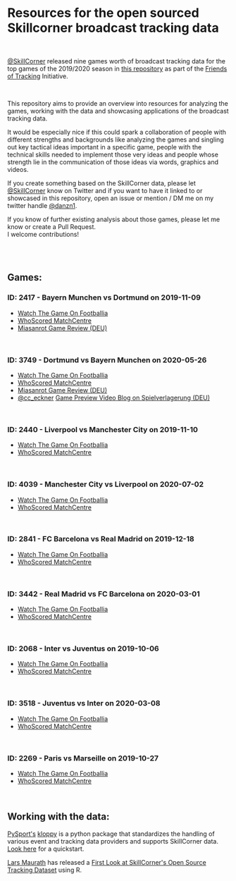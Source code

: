 <h1>Resources for the open sourced Skillcorner broadcast tracking data</h1>
<br>

[@SkillCorner](https://twitter.com/SkillCorner) released nine games worth of broadcast tracking data for the top games of the 2019/2020 season in [this repository](https://github.com/SkillCorner/opendata) as part of the [Friends of Tracking](https://www.youtube.com/channel/UCUBFJYcag8j2rm_9HkrrA7w) Initiative.

<br>

This repository aims to provide an overview into resources for analyzing the games, working with the data and showcasing applications of the broadcast tracking data.
<br>

It would be especially nice if this could spark a collaboration of people with different strengths and backgrounds like analyzing the games and singling out key tactical ideas important in a specific game, people with the technical skills needed to implement those very ideas and people whose strength lie in the communication of those ideas via words, graphics and videos.
<br>

If you create something based on the SkillCorner data, please let [@SkillCorner](https://twitter.com/SkillCorner) know on Twitter and if you want to have it linked to or showcased in this repository, open an issue or mention / DM me on my twitter handle [@danzn1](https://twitter.com/danzn1).

If you know of further existing analysis about those games, please let me know or create a Pull Request.  
I welcome contributions!

<br>
<br>
<h2>Games:</h2>

<h3>ID: 2417 - Bayern Munchen vs Dortmund on 2019-11-09</h3>

- [Watch The Game On Footballia](https://footballia.net/matches/bayern-munchen-borussia-dortmund-bundesliga-2019-2020)
- [WhoScored MatchCentre](https://www.whoscored.com/Matches/1388229/Live/Germany-Bundesliga-2019-2020-Bayern-Munich-Borussia-Dortmund)  
- [Miasanrot Game Review (DEU)](https://miasanrot.de/bayern-bvb-analyse-bundesliga/)

<br>
<h3>ID: 3749 - Dortmund vs Bayern Munchen on 2020-05-26</h3>

- [Watch The Game On Footballia](https://footballia.net/matches/borussia-dortmund-bayern-munchen-bundesliga-2019-2020)
- [WhoScored MatchCentre](https://www.whoscored.com/Matches/1388424/Live/Germany-Bundesliga-2019-2020-Borussia-Dortmund-Bayern-Munich)  
- [Miasanrot Game Review (DEU)](https://miasanrot.de/10-bayern-schlaegt-dortmund-im-spiel-um-deutsche-meisterschaft/)  
- [@cc_eckner](https://twitter.com/cc_eckner) [Game Preview Video Blog on Spielverlagerung (DEU)](https://spielverlagerung.de/2020/05/24/dortmund-gegen-bayern-welche-faktoren-entscheiden-das-duell/)  

<br>
<h3>ID: 2440 - Liverpool vs Manchester City on 2019-11-10</h3>

- [Watch The Game On Footballia](https://footballia.net/matches/liverpool-fc-manchester-city-premier-league-2019-2020)
- [WhoScored MatchCentre](https://www.whoscored.com/Matches/1376001/Live/England-Premier-League-2019-2020-Liverpool-Manchester-City)

<br>
<h3>ID: 4039 - Manchester City vs Liverpool on 2020-07-02</h3>

- [Watch The Game On Footballia](https://footballia.net/matches/manchester-city-liverpool-fc-premier-league-2019-2020)
- [WhoScored MatchCentre](https://www.whoscored.com/Matches/1376248/Live/England-Premier-League-2019-2020-Manchester-City-Liverpool)

<br>
<h3>ID: 2841 - FC Barcelona vs Real Madrid on 2019-12-18</h3>

- [Watch The Game On Footballia](https://footballia.net/matches/fc-barcelona-real-madrid-liga-1-division-2019-2020)
- [WhoScored MatchCentre](https://www.whoscored.com/Matches/1394515/Live/Spain-LaLiga-2019-2020-Barcelona-Real-Madrid)

<br>
<h3>ID: 3442 - Real Madrid vs FC Barcelona on 2020-03-01</h3>

- [Watch The Game On Footballia](https://footballia.net/matches/real-madrid-fc-barcelona-liga-1-division-2019-2020)
- [WhoScored MatchCentre](https://www.whoscored.com/Matches/1394360/Live/Spain-LaLiga-2019-2020-Real-Madrid-Barcelona)

<br>
<h3>ID: 2068 - Inter vs Juventus on 2019-10-06</h3>

- [Watch The Game On Footballia](https://footballia.net/matches/fc-internazionale-juventus-fc-serie-a-2019-2020)
- [WhoScored MatchCentre](https://www.whoscored.com/Matches/1415759/Live/Italy-Serie-A-2019-2020-Inter-Juventus)

<br>
<h3>ID: 3518 - Juventus vs Inter on 2020-03-08</h3>

- [Watch The Game On Footballia](https://footballia.net/matches/juventus-fc-fc-internazionale-serie-a-2019-2020)
- [WhoScored MatchCentre](https://www.whoscored.com/Matches/1415944/Live/Italy-Serie-A-2019-2020-Juventus-Inter)

<br>
<h3>ID: 2269 - Paris vs Marseille on 2019-10-27</h3>

- [Watch The Game On Footballia](https://footballia.net/matches/paris-saint-germain-olympique-de-marseille-ligue-1-2019-2020)
- [WhoScored MatchCentre](https://www.whoscored.com/Matches/1376701/Live/France-Ligue-1-2019-2020-Paris-Saint-Germain-Marseille)

<br>

<h2>Working with the data:</h2>

[PySport's](https://twitter.com/PySportOrg) [kloppy](https://github.com/PySport/kloppy) is a python package that standardizes the handling of various event and tracking data providers and supports SkillCorner data. [Look here](https://kloppy.pysport.org/quickstart/broadcast_tracking_data/) for a quickstart.

[Lars Maurath](https://twitter.com/thesignigame) has released a [First Look at SkillCorner's Open Source Tracking Dataset](https://www.thesignificantgame.com/portfolio/first-look-at-skillcorner-s-free-tracking-dataset/) using R.